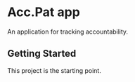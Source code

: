 # Acc.Pat app

An application for tracking accountability.

## Getting Started

This project is the starting point.
